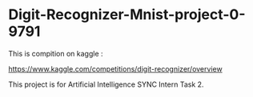 # Digit-Recognizer-Mnist-project-0-9791

This is compition on kaggle :

https://www.kaggle.com/competitions/digit-recognizer/overview


This project is for Artificial Intelligence SYNC Intern Task 2.
